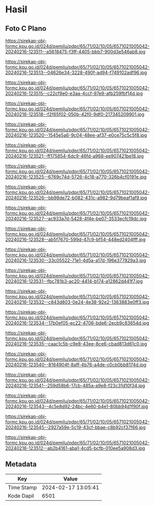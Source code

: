 # Hasil

## Foto C Plano

https://sirekap-obj-formc.kpu.go.id/024d/pemilu/pdpr/65/71/02/10/05/6571021005042-20240216-123511--a5618475-f3ff-4405-bbb7-900d3e546ab8.jpg

https://sirekap-obj-formc.kpu.go.id/024d/pemilu/pdpr/65/71/02/10/05/6571021005042-20240216-123513--04626e34-3228-490f-ad94-f749102adf96.jpg

https://sirekap-obj-formc.kpu.go.id/024d/pemilu/pdpr/65/71/02/10/05/6571021005042-20240216-123515--c22cf9e0-e3aa-4ccf-97e9-afb259fbf14d.jpg

https://sirekap-obj-formc.kpu.go.id/024d/pemilu/pdpr/65/71/02/10/05/6571021005042-20240216-123518--f2f65f02-050b-42f0-9df0-217345209901.jpg

https://sirekap-obj-formc.kpu.go.id/024d/pemilu/pdpr/65/71/02/10/05/6571021005042-20240216-123520--1545e5a6-9c04-48ee-af37-e0ce75c5c5f8.jpg

https://sirekap-obj-formc.kpu.go.id/024d/pemilu/pdpr/65/71/02/10/05/6571021005042-20240216-123521--ff175854-6dc9-46fd-a968-ee907421be18.jpg

https://sirekap-obj-formc.kpu.go.id/024d/pemilu/pdpr/65/71/02/10/05/6571021005042-20240216-123525--6769c74d-5726-4c18-a770-326b4cf0191e.jpg

https://sirekap-obj-formc.kpu.go.id/024d/pemilu/pdpr/65/71/02/10/05/6571021005042-20240216-123526--bb98de72-b082-431c-a982-9d79beaf1af9.jpg

https://sirekap-obj-formc.kpu.go.id/024d/pemilu/pdpr/65/71/02/10/05/6571021005042-20240216-123527--ac933a7d-5428-4f4e-be07-3533ecfc19dc.jpg

https://sirekap-obj-formc.kpu.go.id/024d/pemilu/pdpr/65/71/02/10/05/6571021005042-20240216-123528--ab5f7670-599d-47c9-bf54-448ed2404fff.jpg

https://sirekap-obj-formc.kpu.go.id/024d/pemilu/pdpr/65/71/02/10/05/6571021005042-20240216-123530--33c05522-71e1-4d5a-a17d-196e377829a3.jpg

https://sirekap-obj-formc.kpu.go.id/024d/pemilu/pdpr/65/71/02/10/05/6571021005042-20240216-123531--fbc781b3-ac20-4414-b174-a12862d441f7.jpg

https://sirekap-obj-formc.kpu.go.id/024d/pemilu/pdpr/65/71/02/10/05/6571021005042-20240216-123532--c843d803-0e24-4e38-92e2-1363883e0ff3.jpg

https://sirekap-obj-formc.kpu.go.id/024d/pemilu/pdpr/65/71/02/10/05/6571021005042-20240216-123534--17b0ef05-ec22-4706-bde6-2ecb9c83654d.jpg

https://sirekap-obj-formc.kpu.go.id/024d/pemilu/pdpr/65/71/02/10/05/6571021005042-20240216-123535--caac1c5b-c9e8-43ee-8ce6-cbad813d61c0.jpg

https://sirekap-obj-formc.kpu.go.id/024d/pemilu/pdpr/65/71/02/10/05/6571021005042-20240216-123540--8164904f-8aff-4b76-a4de-c0cb0bb8174d.jpg

https://sirekap-obj-formc.kpu.go.id/024d/pemilu/pdpr/65/71/02/10/05/6571021005042-20240216-123541--259d58b6-17cb-485a-a9e8-f23c31d10f34.jpg

https://sirekap-obj-formc.kpu.go.id/024d/pemilu/pdpr/65/71/02/10/05/6571021005042-20240216-123543--4c5e8d92-24bc-4e60-b4e1-80bb94d1f90f.jpg

https://sirekap-obj-formc.kpu.go.id/024d/pemilu/pdpr/65/71/02/10/05/6571021005042-20240216-123545--2927a59e-5c19-43cf-bbae-c8b92cf37f66.jpg

https://sirekap-obj-formc.kpu.go.id/024d/pemilu/pdpr/65/71/02/10/05/6571021005042-20240216-123512--ab2b4161-aba1-4cd5-bcfb-010ee5a908d3.jpg


## Metadata

| Key        | Value               |
| ---------- | ------------------- |
| Time Stamp | 2024-02-17 13:05:41 |
| Kode Dapil | 6501                |




